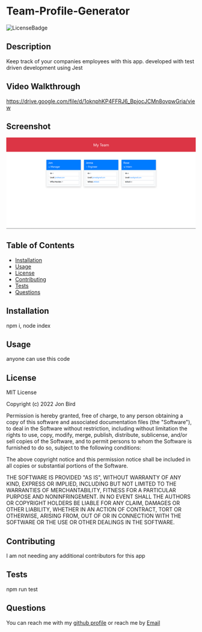
  # Team-Profile-Generator
  
  ![LicenseBadge](https://img.shields.io/github/license/attidack/Team-Profile-Generator)
  

  ## Description
  Keep track of your companies employees with this app.  developed with test driven development using Jest

  ## Video Walkthrough
  https://drive.google.com/file/d/1oknphKP4FFRJ6_BpjocJCMn8ovpwGria/view

  ## Screenshot
  ![Screenshot](/assets/imgs/screenshot.png)

  ## Table of Contents
  - [Installation](#Installation)
  - [Usage](#Usage)
  - [License](#license)
  - [Contributing](#Contributing)
  - [Tests](#Tests)
  - [Questions](#Questions)

  ## Installation
  npm i, node index

  ## Usage
  anyone can use this code
  
  ## License
   MIT License

Copyright (c) 2022 Jon Bird

Permission is hereby granted, free of charge, to any person obtaining a copy
of this software and associated documentation files (the "Software"), to deal
in the Software without restriction, including without limitation the rights
to use, copy, modify, merge, publish, distribute, sublicense, and/or sell
copies of the Software, and to permit persons to whom the Software is
furnished to do so, subject to the following conditions:

The above copyright notice and this permission notice shall be included in all
copies or substantial portions of the Software.

THE SOFTWARE IS PROVIDED "AS IS", WITHOUT WARRANTY OF ANY KIND, EXPRESS OR
IMPLIED, INCLUDING BUT NOT LIMITED TO THE WARRANTIES OF MERCHANTABILITY,
FITNESS FOR A PARTICULAR PURPOSE AND NONINFRINGEMENT. IN NO EVENT SHALL THE
AUTHORS OR COPYRIGHT HOLDERS BE LIABLE FOR ANY CLAIM, DAMAGES OR OTHER
LIABILITY, WHETHER IN AN ACTION OF CONTRACT, TORT OR OTHERWISE, ARISING FROM,
OUT OF OR IN CONNECTION WITH THE SOFTWARE OR THE USE OR OTHER DEALINGS IN THE
SOFTWARE.

   
  ## Contributing
  I am not needing any additional contributors for this app

  ## Tests
  npm run test

  ## Questions
  You can reach me with my [github profile](https://github.com/attidack)
   or reach me by [Email](mailto:attidack@gmail.com)


